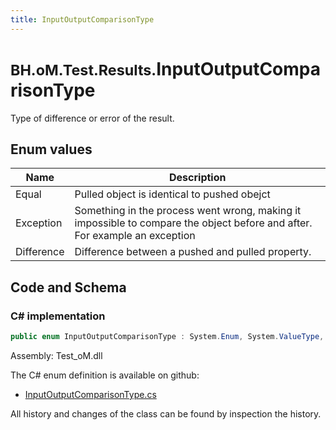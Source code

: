 ```yaml
---
title: InputOutputComparisonType
---
```


# <small>BH.oM.Test.Results.</small>**InputOutputComparisonType**

Type of difference or error of the result.

## Enum values

| Name            | Description                                                    |
|-----------------|----------------------------------------------------------------|
| Equal |  Pulled object is identical to pushed obejct  |
| Exception |  Something in the process went wrong, making it impossible to compare the object before and after. For example an exception  |
| Difference |  Difference between a pushed and pulled property.  |


## Code and Schema

### C# implementation

``` C# title="C#"
public enum InputOutputComparisonType : System.Enum, System.ValueType, System.IComparable, System.ISpanFormattable, System.IFormattable, System.IConvertible
```

Assembly: Test_oM.dll

The C# enum definition is available on github:

- [InputOutputComparisonType.cs](https://github.com/BHoM/BHoM/blob/develop/Test_oM/Results\Enums\InputOutputComparisonType.cs)

All history and changes of the class can be found by inspection the history.
